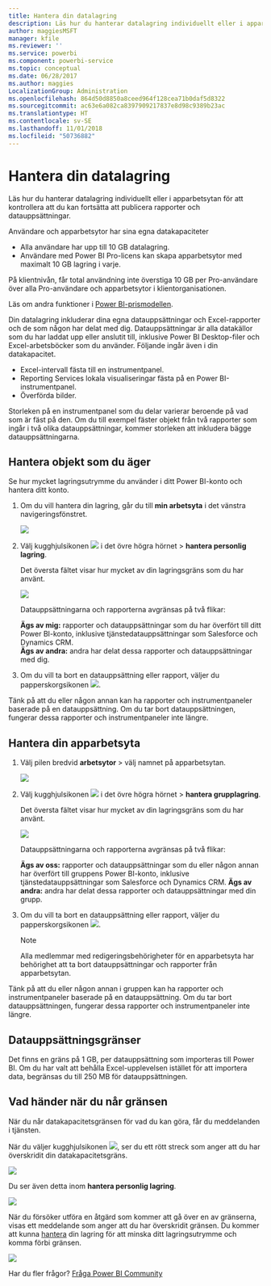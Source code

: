 ```yaml
---
title: Hantera din datalagring
description: Läs hur du hanterar datalagring individuellt eller i apparbetsytan för att kontrollera att du kan fortsätta att publicera rapporter och datauppsättningar.
author: maggiesMSFT
manager: kfile
ms.reviewer: ''
ms.service: powerbi
ms.component: powerbi-service
ms.topic: conceptual
ms.date: 06/28/2017
ms.author: maggies
LocalizationGroup: Administration
ms.openlocfilehash: 864d50d8850a8ceed964f128cea71b0daf5d8322
ms.sourcegitcommit: ac63e6a082ca8397909217837e8d98c9389b23ac
ms.translationtype: HT
ms.contentlocale: sv-SE
ms.lasthandoff: 11/01/2018
ms.locfileid: "50736882"
---
```

# <a name="manage-your-data-storage"></a>Hantera din datalagring
Läs hur du hanterar datalagring individuellt eller i apparbetsytan för att kontrollera att du kan fortsätta att publicera rapporter och datauppsättningar.

Användare och apparbetsytor har sina egna datakapaciteter

* Alla användare har upp till 10 GB datalagring.
* Användare med Power BI Pro-licens kan skapa apparbetsytor med maximalt 10 GB lagring i varje.

På klientnivån, får total användning inte överstiga 10 GB per Pro-användare över alla Pro-användare och apparbetsytor i klientorganisationen.

Läs om andra funktioner i [Power BI-prismodellen](https://powerbi.microsoft.com/pricing).

Din datalagring inkluderar dina egna datauppsättningar och Excel-rapporter och de som någon har delat med dig. Datauppsättningar är alla datakällor som du har laddat upp eller anslutit till, inklusive Power BI Desktop-filer och Excel-arbetsböcker som du använder. Följande ingår även i din datakapacitet.

* Excel-intervall fästa till en instrumentpanel.
* Reporting Services lokala visualiseringar fästa på en Power BI-instrumentpanel.
* Överförda bilder.

Storleken på en instrumentpanel som du delar varierar beroende på vad som är fäst på den. Om du till exempel fäster objekt från två rapporter som ingår i två olika datauppsättningar, kommer storleken att inkludera bägge datauppsättningarna.

<a name="manage"/>

## <a name="manage-items-owned-by-you"></a>Hantera objekt som du äger
Se hur mycket lagringsutrymme du använder i ditt Power BI-konto och hantera ditt konto.

1. Om du vill hantera din lagring, går du till **min arbetsyta** i det vänstra navigeringsfönstret.
   
    ![](media/service-admin-manage-your-data-storage-in-power-bi/pbi_myworkspace.png)
2. Välj kugghjulsikonen ![](media/service-admin-manage-your-data-storage-in-power-bi/pbi_gearicon.png) i det övre högra hörnet \> **hantera personlig lagring**.
   
    Det översta fältet visar hur mycket av din lagringsgräns som du har använt.
   
    ![](media/service-admin-manage-your-data-storage-in-power-bi/pbi_persnlstorage.png)
   
    Datauppsättningarna och rapporterna avgränsas på två flikar:
   
    **Ägs av mig:** rapporter och datauppsättningar som du har överfört till ditt Power BI-konto, inklusive tjänstedatauppsättningar som Salesforce och Dynamics CRM.  
    **Ägs av andra:** andra har delat dessa rapporter och datauppsättningar med dig.
3. Om du vill ta bort en datauppsättning eller rapport, väljer du papperskorgsikonen ![](media/service-admin-manage-your-data-storage-in-power-bi/pbi_deleteicon.png).

Tänk på att du eller någon annan kan ha rapporter och instrumentpaneler baserade på en datauppsättning. Om du tar bort datauppsättningen, fungerar dessa rapporter och instrumentpaneler inte längre.

## <a name="manage-your-app-workspace"></a>Hantera din apparbetsyta
1. Välj pilen bredvid **arbetsytor** \> välj namnet på apparbetsytan.
   
    ![](media/service-admin-manage-your-data-storage-in-power-bi/pbi_groupworkspaces.png)
2. Välj kugghjulsikonen ![](media/service-admin-manage-your-data-storage-in-power-bi/pbi_gearicon.png) i det övre högra hörnet \> **hantera grupplagring**.
   
    Det översta fältet visar hur mycket av din lagringsgräns som du har använt.
   
    ![](media/service-admin-manage-your-data-storage-in-power-bi/pbi_groupstorage.png)
   
    Datauppsättningarna och rapporterna avgränsas på två flikar:
   
    **Ägs av oss:** rapporter och datauppsättningar som du eller någon annan har överfört till gruppens Power BI-konto, inklusive tjänstedatauppsättningar som Salesforce och Dynamics CRM.
    **Ägs av andra:** andra har delat dessa rapporter och datauppsättningar med din grupp.
3. Om du vill ta bort en datauppsättning eller rapport, väljer du papperskorgsikonen ![](media/service-admin-manage-your-data-storage-in-power-bi/pbi_deleteicon.png).
   
   > [!NOTE]
   > Alla medlemmar med redigeringsbehörigheter för en apparbetsyta har behörighet att ta bort datauppsättningar och rapporter från apparbetsytan.
   > 
   > 

Tänk på att du eller någon annan i gruppen kan ha rapporter och instrumentpaneler baserade på en datauppsättning. Om du tar bort datauppsättningen, fungerar dessa rapporter och instrumentpaneler inte längre.

## <a name="dataset-limits"></a>Datauppsättningsgränser
Det finns en gräns på 1 GB, per datauppsättning som importeras till Power BI. Om du har valt att behålla Excel-upplevelsen istället för att importera data, begränsas du till 250 MB för datauppsättningen.

## <a name="what-happens-when-you-hit-a-limit"></a>Vad händer när du når gränsen
När du når datakapacitetsgränsen för vad du kan göra, får du meddelanden i tjänsten. 

När du väljer kugghjulsikonen ![](media/service-admin-manage-your-data-storage-in-power-bi/pbi_gearicon.png), ser du ett rött streck som anger att du har överskridit din datakapacitetsgräns.

![](media/service-admin-manage-your-data-storage-in-power-bi/manage-storage-limit.png)

Du ser även detta inom **hantera personlig lagring**.

 ![](media/service-admin-manage-your-data-storage-in-power-bi/manage-storage-limit2.png)

 När du försöker utföra en åtgärd som kommer att gå över en av gränserna, visas ett meddelande som anger att du har överskridit gränsen. Du kommer att kunna [hantera](#manage) din lagring för att minska ditt lagringsutrymme och komma förbi gränsen.

 ![](media/service-admin-manage-your-data-storage-in-power-bi/powerbi-pro-over-limit.png)

 Har du fler frågor? [Fråga Power BI Community](http://community.powerbi.com/)

